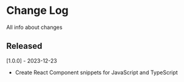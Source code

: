 # Change Log

All info about changes

## Released

[1.0.0] - 2023-12-23

- Create React Component snippets for JavaScript and TypeScript
